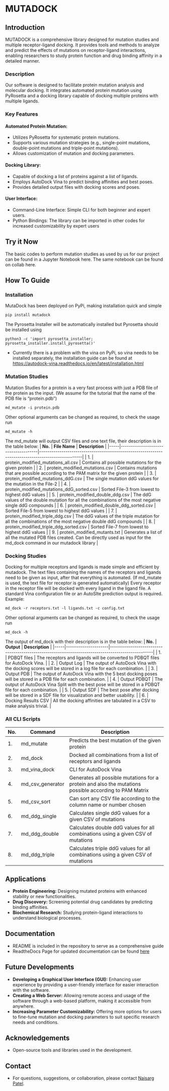 # MUTADOCK

## Introduction
MUTADOCK is a comprehensive library designed for mutation studies and multiple receptor-ligand docking. It provides tools and methods to analyze and predict the effects of mutations on receptor-ligand interactions, enabling researchers to study protein function and drug binding affinity in a detailed manner.

### Description
Our software is designed to facilitate protein mutation analysis and molecular docking. It integrates automated protein mutation using PyRosetta and a docking library capable of docking multiple proteins with multiple ligands. 

### Key Features
#### Automated Protein Mutation:
- Utilizes PyRosetta for systematic protein mutations.
- Supports various mutation strategies (e.g., single-point mutations, double-point mutations and triple-point mutations).
- Allows customization of mutation and docking parameters.
#### Docking Library:
- Capable of docking a list of proteins against a list of ligands.
- Employs AutoDock Vina to predict binding affinities and best poses.
- Provides detailed output files with docking scores and poses.
#### User Interface:
- Command-Line Interface: Simple CLI for both beginner and expert users.
- Python Bindings: The library can be imported in other codes for increased customizability by expert users


## Try it Now
The basic codes to perform mutation studies as used by us for our project can be found in a Jupyter Notebook here. The same notebook can be found on collab here.

## How To Guide

### Installation
MutaDock has been deployed on PyPi, making installation quick and simple
```
pip install mutadock
```

The Pyrosetta Installer will be automatically installed but Pyrosetta should be installed using
```
python3 -c 'import pyrosetta_installer; pyrosetta_installer.install_pyrosetta()'
```

- Currently there is a problem with the vina on PyPi, so vina needs to be installed separately, the installation guide can be found at https://autodock-vina.readthedocs.io/en/latest/installation.html


### Mutation Studies
Mutation Studies for a protein is a very fast process with just a PDB file of the protein as the input. (We assume for the tutorial that the name of the PDB file is “protein.pdb”)

```
md_mutate -i protein.pdb
```

Other optional arguments can be changed as required, to check the usage run 
```
md_mutate -h
```

The md_mutate will output CSV files and one text file, their description is in the table below:
| **No.** | **File Name**                           | **Description**                                                                                       |
|-----|-------------------------------------|---------------------------------------------------------------------------------------------------|
| 1.  | protein_modified_mutations_all.csv  | Contains all possible mutations for the given protein                                             |
| 2.  | protein_modified_mutations.csv      | Contains mutations that are possible according to the PAM matrix for the given protein            |
| 3.  | protein_modified_mutations_ddG.csv  | The single mutation ddG values for the mutation in the File-2                                      |
| 4.  | protein_modified_mutations_ddG_sorted.csv | Sorted File-3 from lowest to highest ddG values                                               |
| 5.  | protein_modified_double_ddg.csv     | The ddG values of the double mutation for all the combinations of the most negative single ddG compounds |
| 6.  | protein_modified_double_ddg_sorted.csv | Sorted File-5 from lowest to highest ddG values                                               |
| 7.  | protein_modified_triple_ddg.csv     | The ddG values of the triple mutation for all the combinations of the most negative double ddG compounds |
| 8.  | protein_modified_triple_ddg_sorted.csv | Sorted File-7 from lowest to highest ddG values                                               |
| 9.  | protein_modified_mutants.txt        | Generates a list of all the mutated PDB files created. Can be directly used as input for the md_dock command in our mutadock library |


### Docking Studies
Docking for multiple receptors and ligands is made simple and efficient by mutadock. The text files containing the names of the receptors and ligands need to be given as input, after that everything is automated. (If md_mutate is used, the text file for receptor is generated automatically)
Every receptor in the receptor file will be docked with every ligand in the ligand file. A standard Vina configuration file or an AutoSIte prediction output is required.
Example:
```
md_dock -r receptors.txt -l ligands.txt -c config.txt
```
Other optional arguments can be changed as required, to check the usage run 
```
md_dock -h
```
The output of md_dock with their description is in the table below:
| **No.** | **Output**              | **Description**                                                                                       |
|-----|---------------------|---------------------------------------------------------------------------------------------------|
| 1.  | PDBQT files         | The receptors and ligands will be converted to PDBQT files for AutoDock Vina.                     |
| 2.  | Output Log          | The output of AutoDock Vina with the docking scores will be stored in a log file for each combination. |
| 3.  | Output PDB          | The output of AutoDock Vina with the 5 best docking poses will be stored in a PDB file for each combination. |
| 4.  | Output PDBQT        | The output of AutoDock Vina Split with the best pose will be stored in a PDBQT file for each combination. |
| 5.  | Output SDF          | The best pose after docking will be stored in a SDF file for visualization and better usability.  |
| 6.  | Docking Results CSV | All the docking affinities are tabulated in a CSV to make analysis trivial.                       |


### All CLI Scripts
| **No.** | **Command**            | **Description**                                                                           |
|-----|--------------------|---------------------------------------------------------------------------------------|
| 1.  | md_mutate          | Predicts the best mutation of the given protein                                       |
| 2.  | md_dock            | Docked all combinations from a list of receptors and ligands                          |
| 3.  | md_vina_dock       | CLI for AutoDock Vina                                                                 |
| 4.  | md_csv_generator   | Generates all possible mutations for a protein and also the mutations possible according to PAM Matrix |
| 5.  | md_csv_sort        | Can sort any CSV file according to the column name or number chosen                   |
| 6.  | md_ddg_single      | Calculates single ddG values for a given CSV of mutations                             |
| 7.  | md_ddg_double      | Calculates double ddG values for all combinations using a given CSV of mutations      |
| 8.  | md_ddg_triple      | Calculates triple ddG values for all combinations using a given CSV of mutations      |


## Applications
- **Protein Engineering:** Designing mutated proteins with enhanced stability or new functionalities.
- **Drug Discovery:** Screening potential drug candidates by predicting binding affinities.
- **Biochemical Research:** Studying protein-ligand interactions to understand biological processes.


## Documentation
- README is included in the repository to serve as a comprehensive guide
- ReadtheDocs Page for updated documentation can be found [here](https://mutadock.readthedocs.io/en/latest/#)


## Future Developments
- **Developing a Graphical User Interface (GUI):** Enhancing user experience by providing a user-friendly interface for easier interaction with the software.
- **Creating a Web Server:** Allowing remote access and usage of the software through a web-based platform, making it accessible from anywhere.
- **Increasing Parameter Customizability:** Offering more options for users to fine-tune mutation and docking parameters to suit specific research needs and conditions.


## Acknowledgements
- Open-source tools and libraries used in the development.


## Contact
- For questions, suggestions, or collaboration, please contact [Naisarg Patel](mailto:naisarg.patel14@hotmail.com).
